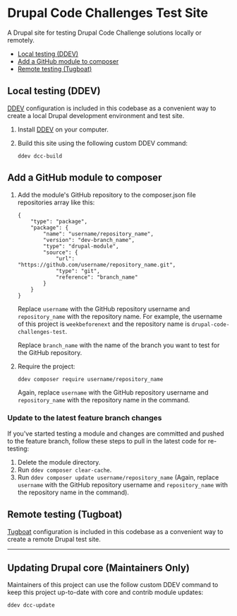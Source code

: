 # Drupal Code Challenges Test Site
A Drupal site for testing Drupal Code Challenge solutions locally or remotely.

- [Local testing (DDEV)](#local-testing-ddev)
- [Add a GitHub module to composer](#add-a-github-module-to-composer)
- [Remote testing (Tugboat)](#remote-testing-tugboat)

## Local testing (DDEV)

[DDEV](https://ddev.com/) configuration is included in this codebase as a convenient way to create a local Drupal development environment and test site.

1. Install [DDEV](https://ddev.readthedocs.io/en/stable/) on your computer.

2. Build this site using the following custom DDEV command:
    ```
    ddev dcc-build
    ```

## Add a GitHub module to composer

1. Add the module's GitHub repository to the composer.json file repositories array like this:

    ```
    {
        "type": "package",
        "package": {
            "name": "username/repository_name",
            "version": "dev-branch_name",
            "type": "drupal-module",
            "source": {
                "url": "https://github.com/username/repository_name.git",
                "type": "git",
                "reference": "branch_name"
            }
        }
    }
    ```
    Replace `username` with the GitHub repository username and `repository_name` with the repository name. For example, the username of this project is `weekbeforenext` and the repository name is `drupal-code-challenges-test`.

    Replace `branch_name` with the name of the branch you want to test for the GitHub repository.
  2. Require the project:

      ```
      ddev composer require username/repository_name
      ```
      Again, replace `username` with the GitHub repository username and `repository_name` with the repository name in the command.

### Update to the latest feature branch changes

If you've started testing a module and changes are committed and pushed to the feature branch, follow these steps to pull in the latest code for re-testing:

1. Delete the module directory.
2. Run `ddev composer clear-cache`.
3. Run `ddev composer update username/repository_name` (Again, replace `username` with the GitHub repository username and `repository_name` with the repository name in the command).

## Remote testing (Tugboat)

[Tugboat](https://www.tugboatqa.com/) configuration is included in this codebase as a convenient way to create a remote Drupal test site.

---

## Updating Drupal core (Maintainers Only)

Maintainers of this project can use the follow custom DDEV command to keep this project up-to-date with core and contrib module updates:

```
ddev dcc-update
```
